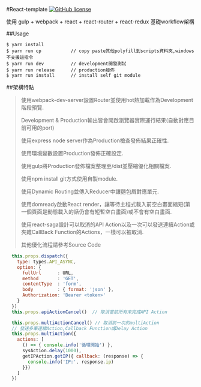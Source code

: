 #React-template [![GitHub license](https://img.shields.io/badge/license-MIT-blue.svg?style=flat-square)](https://raw.githubusercontent.com/totofish/react-template/master/LICENSE)

使用 gulp + webpack + react + react-router + react-redux 基礎workflow架構



##Usage

```shell
$ yarn install
$ yarn run cp           // copy paste其他polyfill到scripts資料夾,windows不支援這指令
$ yarn run dev          // development開發測試
$ yarn run release      // production發佈
$ yarn run install      // install self git module
```

##架構特點
> 使用webpack-dev-server設置Router並使用hot熱加載作為Development階段預覽.
>
> Development & Production輸出皆會開啟瀏覽器實際運行結果(自動對應目前可用的port)
>
> 使用express node server作為Production檢查發佈結果正確性.
>
> 使用環境變數設置Production發佈正確設定.
>
> 使用gulp將Production發佈檔案整理至/dist並壓縮優化相關檔案.
>
> 使用npm install git方式使用自製module.
>
> 使用Dynamic Routing並傳入Reducer中讓麵包屑對應單元.
>
> 使用domready啟動React render，讓等待主程式載入前空白畫面縮短(第一個頁面是動態載入的話仍會有短暫空白畫面)或不會有空白畫面.
>
> 使用react-saga設計可以取消的API Action以及一次可以發送連續Action或夾雜CallBack Function的Actions，一樣可以被取消.
>
> 其他優化流程請參考Source Code


```javascript
  this.props.dispatch({
    type: types.API_ASYNC,
    option: {
      fullUrl      : URL,
      method       : 'GET',
      contentType  : 'form',
      body         : { format: 'json' },
      Authorization: 'Bearer <token>'
    }
  })
  this.props.apiActionCancel()  // 取消當前所有未完成API Action

  this.props.multiActionCancel() // 取消前一次的multiAction
  // 發送多筆連續Action,Callback Function或Delay Action
  this.props.multiAction({
    actions: [
      () => { console.info('循環開始') },
      sysAction.delay(1000),
      getIPAction.getIP({ callback: (response) => {
        console.info('IP:', response.ip)
      }})
    ]
  })
```
